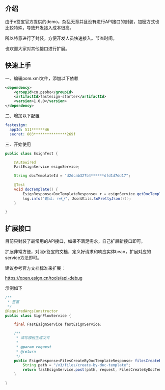 ## 介绍


由于e签宝官方提供的demo，杂乱无章并且没有进行API接口的封装，加密方式也比较特殊，导致开发接入成本很高。

所以特意进行了封装，方便开发人员快速接入。节省时间。

也欢迎大家对其他接口进行扩展。

## 快速上手

一、编辑pom.xml文件，添加以下依赖

```xml
<dependency>
    <groupId>cn.psoho</groupId>
    <artifactId>fastesign-starter</artifactId>
    <version>1.0.0</version>
</dependency>
```


二、增加以下配置

```yaml
fastesign:
  appId: 511******46
  secret: 603***************269f
```

三、开始使用

```java
public class EsignTest {

    @Autowired
    FastEsignService esignService;

    String docTemplateId = "d2dcab327b4******dfd1d7dd17";
    
    @Test
    void docTemplate() {
        EsignResponse<DocTemplateResponse> r = esignService.getDocTemplateService().get(docTemplateId);
        log.info("返回: r={}", JsonUtils.toPrettyJson(r));
    }

}
```


## 扩展接口

目前只封装了最常用的API接口，如果不满足需求，自己扩展新接口即可。

扩展非常方便，对照e签宝的文档，定义好请求和响应实体bean，扩展对应的service方法即可。

建议参考官方文档标准来扩展：

https://open.esign.cn/tools/api-debug


示例如下



```java
/**
 * 签署
 */
@RequiredArgsConstructor
public class SignFlowService {

    final FastEsignService fastEsignService;

    /**
     * 填写模板生成文件
     *
     * @param request
     * @return
     */
    public EsignResponse<FilesCreateByDocTemplateResponse> filesCreateByDocTemplate(FilesCreateByDocTemplateRequest request) {
        String path = "/v3/files/create-by-doc-template";
        return fastEsignService.post(path, request, FilesCreateByDocTemplateResponse.class);
    }

}
```


